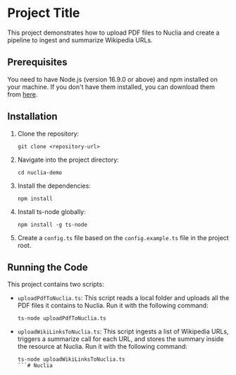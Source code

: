 # Project Title

This project demonstrates how to upload PDF files to Nuclia and create a pipeline to ingest and summarize Wikipedia URLs.

## Prerequisites

You need to have Node.js (version 16.9.0 or above) and npm installed on your machine. If you don't have them installed, you can download them from [here](https://nodejs.org/).

## Installation

1. Clone the repository:
    ```
    git clone <repository-url>
    ```

2. Navigate into the project directory:
    ```
    cd nuclia-demo
    ```

3. Install the dependencies:
    ```
    npm install
    ```

4. Install ts-node globally:
    ```
    npm install -g ts-node
    ```

5. Create a `config.ts` file based on the `config.example.ts` file in the project root.

## Running the Code

This project contains two scripts:

- `uploadPdfToNuclia.ts`: This script reads a local folder and uploads all the PDF files it contains to Nuclia. Run it with the following command:
  ```
  ts-node uploadPdfToNuclia.ts
  ```

- `uploadWikiLinksToNuclia.ts`: This script ingests a list of Wikipedia URLs, triggers a summarize call for each URL, and stores the summary inside the resource at Nuclia. Run it with the following command:
  ```
  ts-node uploadWikiLinksToNuclia.ts
  ```# Nuclia
